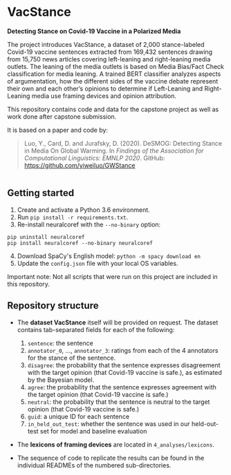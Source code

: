 # **VacStance** 
**Detecting Stance on Covid-19 Vaccine in a Polarized Media**

The project introduces VacStance, a dataset of 2,000 stance-labeled Covid-19 vaccine sentences extracted from 169,432 sentences drawing from 15,750 news articles covering left-leaning and right-leaning media outlets. The leaning of the media outlets is based on Media Bias/Fact Check classification for media leaning.
A trained BERT classifier analyzes aspects of argumentation, how the different sides of the vaccine debate represent their own and each other’s opinions to determine if Left-Leaning and Right-Leaning media use framing devices and opinion attribution.

This repository contains code and data for the capstone project as well as work done after capstone submission.

It is based on a paper and code by:
> Luo, Y., Card, D. and Jurafsky, D. (2020). DeSMOG: Detecting Stance in Media On Global Warming. In *Findings of the Association for Computational Linguistics: EMNLP 2020*. 
> GitHub: https://github.com/yiweiluo/GWStance 
```
```
## Getting started
1. Create and activate a Python 3.6 environment.
2. Run `pip install -r requirements.txt`.
3. Re-install neuralcoref with the `--no-binary` option: 
```
pip uninstall neuralcoref
pip install neuralcoref --no-binary neuralcoref
```
4. Download SpaCy's English model: `python -m spacy download en`
5. Update the `config.json` file with your local OS variables.

Important note: Not all scripts that were run on this project are included in this repository.


## Repository structure

* The **dataset VacStance** itself will be provided on request. The dataset contains tab-separated fields for each of the following:
	1. `sentence`: the sentence 
	2. `annotator_0`, ..., `annotator_3`: ratings from each of the 4 annotators for the stance of the sentence.
	3. `disagree`: the probability that the sentence expresses disagreement with the target opinion (that Covid-19 vaccine is safe.), as estimated by the Bayesian model.
	4. `agree`: the probability that the sentence expresses agreement with the target opinion (that Covid-19 vaccine is safe.)
	5. `neutral`: the probability that the sentence is neutral to the target opinion (that Covid-19 vaccine is safe.)
	6. `guid`: a unique ID for each sentence
	7. `in_held_out_test`: whether the sentence was used in our held-out-test set for model and baseline evaluation

* The **lexicons of framing devices** are located in `4_analyses/lexicons`.
* The sequence of code to replicate the results can be found in the individual READMEs of the numbered sub-directories.
